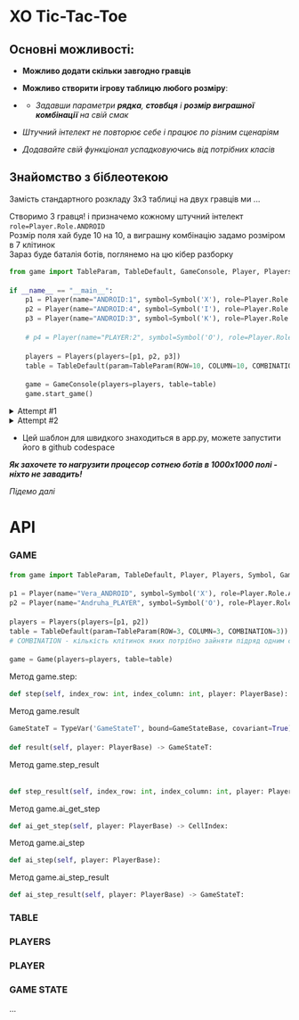 # XO Tic-Tac-Toe

## Основні можливості:
+ **Можливо додати скільки завгодно гравців**

+ **Можливо створити ігрову таблицю любого розміру**:
+ + *Задавши параметри **рядка**, **стовбця** і **розмір виграшної комбінації** на свій смак*

+ *Штучний інтелект не повторює себе і працює по різним сценаріям*

+ *Додавайте свій функціонал успадковуючись від потрібних класів*


## Знайомство з біблеотекою
Замість стандартного розкладу 3х3 таблиці на двух гравців ми ...  

Створимо 3 гравця! і призначемо кожному штучний інтелект `role=Player.Role.ANDROID`  
Розмір поля хай буде 10 на 10, а виграшну комбінацію задамо розміром в 7 клітинок  
Зараз буде баталія ботів, поглянемо на цю кібер разборку

```python
from game import TableParam, TableDefault, GameConsole, Player, Players, Symbol

if __name__ == "__main__":
    p1 = Player(name="ANDROID:1", symbol=Symbol('X'), role=Player.Role.ANDROID)
    p2 = Player(name="ANDROID:4", symbol=Symbol('I'), role=Player.Role.ANDROID)
    p3 = Player(name="ANDROID:3", symbol=Symbol('K'), role=Player.Role.ANDROID)

    # p4 = Player(name="PLAYER:2", symbol=Symbol('O'), role=Player.Role.USER)  # Якщо без вас ніяк

    players = Players(players=[p1, p2, p3])
    table = TableDefault(param=TableParam(ROW=10, COLUMN=10, COMBINATION=7))

    game = GameConsole(players=players, table=table)
    game.start_game()
```
<details>
  <summary>Attempt #1</summary>
  
![Image alt](images/win_10_10.png)
</details>

<details>
  <summary>Attempt #2</summary>
  
![Image alt](images/peace_10_10.png)
</details>

+ Цей шаблон для швидкого знаходиться в app.py, можете запустити його в github codespace

___Як захочете то нагрузити процесор сотнею ботів в 1000х1000 полі - ніхто не завадить!___

_Підемо далі_

# API

### GAME
```python
from game import TableParam, TableDefault, Player, Players, Symbol, Game

p1 = Player(name="Vera_ANDROID", symbol=Symbol('X'), role=Player.Role.ANDROID)
p2 = Player(name="Andruha_PLAYER", symbol=Symbol('O'), role=Player.Role.USER)

players = Players(players=[p1, p2])
table = TableDefault(param=TableParam(ROW=3, COLUMN=3, COMBINATION=3))
# COMBINATION - кількість клітинок яких потрібно зайняти підряд одним символом для виграшгу

game = Game(players=players, table=table)
```

Метод game.step:
```python
def step(self, index_row: int, index_column: int, player: PlayerBase):
```


Метод game.result
```python
GameStateT = TypeVar('GameStateT', bound=GameStateBase, covariant=True)

def result(self, player: PlayerBase) -> GameStateT:
```

Метод game.step_result
```python

def step_result(self, index_row: int, index_column: int, player: PlayerBase) -> GameStateT:
```

Метод game.ai_get_step
```python
def ai_get_step(self, player: PlayerBase) -> CellIndex:
```

Метод game.ai_step
```python
def ai_step(self, player: PlayerBase):
```

Метод game.ai_step_result
```python
def ai_step_result(self, player: PlayerBase) -> GameStateT:
```

### TABLE

### PLAYERS

### PLAYER

### GAME STATE
...
